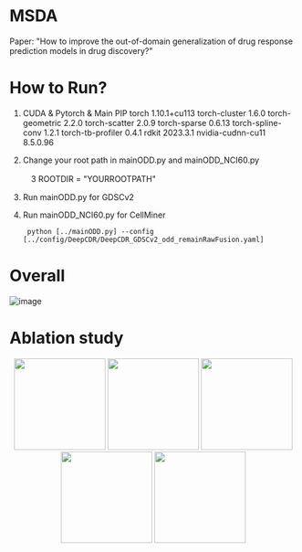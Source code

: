 # MSDA
Paper: "How to improve the out-of-domain generalization of drug response prediction models in drug discovery?"

# How to Run?

1.  CUDA & Pytorch & Main PIP
torch                    1.10.1+cu113
torch-cluster            1.6.0
torch-geometric          2.2.0
torch-scatter            2.0.9
torch-sparse             0.6.13
torch-spline-conv        1.2.1
torch-tb-profiler        0.4.1
rdkit                    2023.3.1
nvidia-cudnn-cu11        8.5.0.96 

2. Change your root path in mainODD.py and mainODD_NCI60.py
   
      　3 ROOTDIR = "YOURROOTPATH"
   
4. Run mainODD.py for GDSCv2  


5. Run mainODD_NCI60.py for CellMiner 

        python [../mainODD.py] --config [../config/DeepCDR/DeepCDR_GDSCv2_odd_remainRawFusion.yaml]

# Overall 
![image](https://github.com/DrugD/MSDA/assets/37626451/b68f1977-63a3-487e-bc94-fb7002f08d6a)

# Ablation study
<center>
  <img src="https://github.com/DrugD/MSDA/assets/37626451/7a410375-66ae-4b5c-a9ee-70fbd4bce5ed" width=160/>
  <img src="https://github.com/DrugD/MSDA/assets/37626451/78c2b583-e7c2-42b6-a12b-b314e420befd" width=160/>
  <img src="https://github.com/DrugD/MSDA/assets/37626451/60adbe93-2f17-49c8-85b5-714c80c87ed2" width=160/>
  <img src="https://github.com/DrugD/MSDA/assets/37626451/35835b34-b2d1-4a83-b135-912cf3deba64" width=160/>
  <img src="https://github.com/DrugD/MSDA/assets/37626451/ce12d91f-2409-4225-92a8-3d3baf72efd2" width=160/>
</center>
